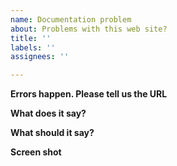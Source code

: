 ```yaml
---
name: Documentation problem
about: Problems with this web site?
title: ''
labels: ''
assignees: ''

---
```


**Errors happen. Please tell us the URL**


**What does it say?**


**What should it say?**

**Screen shot**

